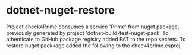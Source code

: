 # dotnet-nuget-restore
Project check4Prime consumes a service 'Prime' from nuget package, previously generated by project 'dotnet-build-test-nuget-pack'
To athenticate to GitHub package registry added PAT to the repo secrets.
To restore nuget packkage added the following to the check4prime.csproj
  <ItemGroup>
    <PackageReference Include="PrimeService" Version="0.1.0" />
  </ItemGroup>
  
  
